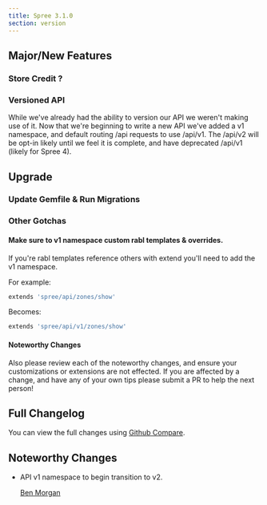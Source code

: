 ```yaml
---
title: Spree 3.1.0
section: version
---
```


## Major/New Features

### Store Credit ?

### Versioned API

While we've already had the ability to version our API we weren't making use of it.
Now that we're beginning to write a new API we've added a v1 namespace,
and default routing /api requests to use /api/v1.  The /api/v2 will be opt-in
likely until we feel it is complete, and have deprecated /api/v1 (likely for Spree 4).

## Upgrade

### Update Gemfile & Run Migrations

### Other Gotchas

#### Make sure to v1 namespace custom rabl templates & overrides.

If you're rabl templates reference others with extend you'll need to add the v1 namespace.

For example:
```ruby
extends 'spree/api/zones/show'
```

Becomes:
```ruby
extends 'spree/api/v1/zones/show'
```

#### Noteworthy Changes

Also please review each of the noteworthy changes, and ensure your customizations
or extensions are not effected. If you are affected by a change, and have any
of your own tips please submit a PR to help the next person!

## Full Changelog

You can view the full changes using [Github Compare](https://github.com/spree/spree/compare/3-0-stable...3-1-stable).

## Noteworthy Changes

* API v1 namespace to begin transition to v2.

    [Ben Morgan](https://github.com/spree/spree/pull/6046)
